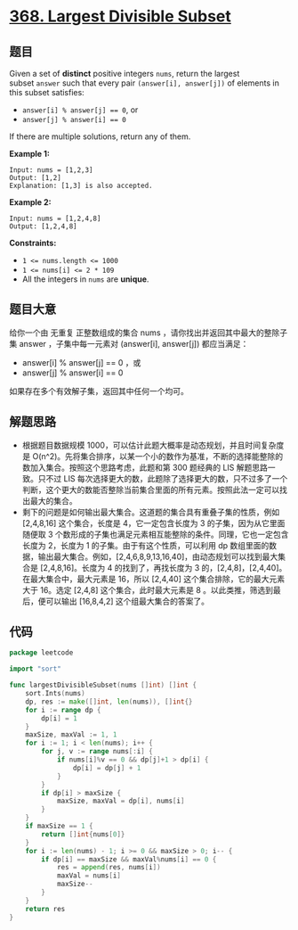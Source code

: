# [368. Largest Divisible Subset](https://leetcode.com/problems/largest-divisible-subset/)


## 题目

Given a set of **distinct** positive integers `nums`, return the largest subset `answer` such that every pair `(answer[i], answer[j])` of elements in this subset satisfies:

- `answer[i] % answer[j] == 0`, or
- `answer[j] % answer[i] == 0`

If there are multiple solutions, return any of them.

**Example 1:**

```
Input: nums = [1,2,3]
Output: [1,2]
Explanation: [1,3] is also accepted.

```

**Example 2:**

```
Input: nums = [1,2,4,8]
Output: [1,2,4,8]

```

**Constraints:**

- `1 <= nums.length <= 1000`
- `1 <= nums[i] <= 2 * 109`
- All the integers in `nums` are **unique**.

## 题目大意

给你一个由 无重复 正整数组成的集合 nums ，请你找出并返回其中最大的整除子集 answer ，子集中每一元素对 (answer[i], answer[j]) 都应当满足：

- answer[i] % answer[j] == 0 ，或
- answer[j] % answer[i] == 0

如果存在多个有效解子集，返回其中任何一个均可。

## 解题思路

- 根据题目数据规模 1000，可以估计此题大概率是动态规划，并且时间复杂度是 O(n^2)。先将集合排序，以某一个小的数作为基准，不断的选择能整除的数加入集合。按照这个思路考虑，此题和第 300 题经典的 LIS 解题思路一致。只不过 LIS 每次选择更大的数，此题除了选择更大的数，只不过多了一个判断，这个更大的数能否整除当前集合里面的所有元素。按照此法一定可以找出最大的集合。
- 剩下的问题是如何输出最大集合。这道题的集合具有重叠子集的性质，例如 [2,4,8,16] 这个集合，长度是 4，它一定包含长度为 3 的子集，因为从它里面随便取 3 个数形成的子集也满足元素相互能整除的条件。同理，它也一定包含长度为 2，长度为 1 的子集。由于有这个性质，可以利用 dp 数组里面的数据，输出最大集合。例如，[2,4,6,8,9,13,16,40]，由动态规划可以找到最大集合是 [2,4,8,16]。长度为 4 的找到了，再找长度为 3 的，[2,4,8]，[2,4,40]。在最大集合中，最大元素是 16，所以 [2,4,40] 这个集合排除，它的最大元素大于 16。选定 [2,4,8] 这个集合，此时最大元素是 8 。以此类推，筛选到最后，便可以输出 [16,8,4,2] 这个组最大集合的答案了。

## 代码

```go
package leetcode

import "sort"

func largestDivisibleSubset(nums []int) []int {
	sort.Ints(nums)
	dp, res := make([]int, len(nums)), []int{}
	for i := range dp {
		dp[i] = 1
	}
	maxSize, maxVal := 1, 1
	for i := 1; i < len(nums); i++ {
		for j, v := range nums[:i] {
			if nums[i]%v == 0 && dp[j]+1 > dp[i] {
				dp[i] = dp[j] + 1
			}
		}
		if dp[i] > maxSize {
			maxSize, maxVal = dp[i], nums[i]
		}
	}
	if maxSize == 1 {
		return []int{nums[0]}
	}
	for i := len(nums) - 1; i >= 0 && maxSize > 0; i-- {
		if dp[i] == maxSize && maxVal%nums[i] == 0 {
			res = append(res, nums[i])
			maxVal = nums[i]
			maxSize--
		}
	}
	return res
}
```